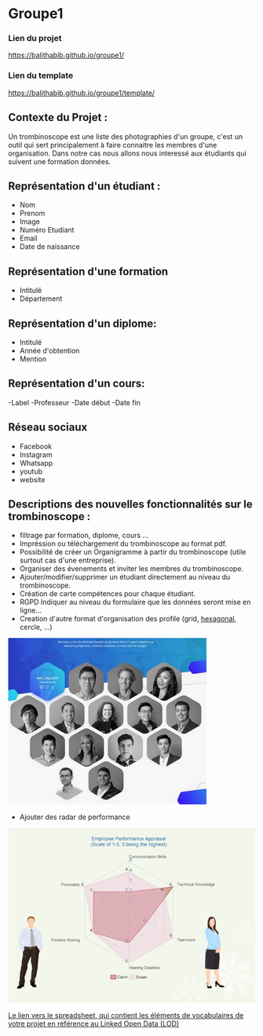 # Groupe1
### Lien du projet
https://balithabib.github.io/groupe1/
### Lien du template
https://balithabib.github.io/groupe1/template/
## Contexte du Projet :
Un trombinoscope est une liste des photographies d'un groupe, c'est un outil qui sert principalement à faire connaitre les membres d'une organisation.
Dans notre cas nous allons nous interessé aux étudiants qui suivent une formation données.

## Représentation d'un étudiant :
- Nom
- Prenom
- Image
- Numéro Etudiant
- Email
- Date de naissance

## Représentation d'une formation 
- Intitulé
- Département

## Représentation d'un diplome:
- Intitulé 
- Année d'obtention 
- Mention

## Représentation d'un cours:
-Label
-Professeur 
-Date début 
-Date fin

## Réseau sociaux 
- Facebook
- Instagram
- Whatsapp
- youtub
- website

## Descriptions des nouvelles fonctionnalités sur le trombinoscope :
- filtrage par formation, diplome, cours ...
- Impréssion ou téléchargement du trombinoscope au format pdf.
- Possibilité de créer un Organigramme à partir du trombinoscope (utile surtout cas d'une entreprise).
- Organiser des évenements et inviter les membres du trombinoscope.
- Ajouter/modifier/supprimer un étudiant directement au niveau du trombinoscope.
- Création de carte compétences pour chaque étudiant.
- RGPD Indiquer au niveau du formulaire que les données seront mise en ligne...
- Creation d'autre format d'organisation des profile (grid, [hexagonal](https://dribbble.com/shots/5828887-Analytics-Team-Page-Design/attachments/1256384), cercle, ...)

![](images/hexagonal.png)

- Ajouter des radar de performance

![](images/emp.png)

[Le lien vers le spreadsheet, qui contient les éléments de vocabulaires de votre projet en référence au Linked Open Data (LOD)](https://docs.google.com/spreadsheets/d/1GTKb_AVEEEfUeoW0lq3erNvL1CUbH_JVn1rgX13scYo/edit?ts=5f9f2916#gid=0)
